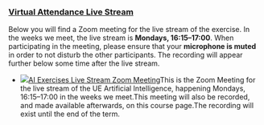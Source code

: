 ### [Virtual Attendance Live Stream](https://moodle.jku.at/jku/course/view.php?id=11569#section-3)

Below you will find a Zoom meeting for the live stream of the exercise. In the weeks we meet, the live stream is **Mondays, 16:15–17:00**. When participating in the meeting, please ensure that your **microphone is muted** in order to not disturb the other participants. The recording will appear further below some time after the live stream.  



* [![](https://moodle.jku.at/jku/theme/image.php/classic/zoom/1600773234/icon)AI Exercises Live Stream Zoom Meeting](https://moodle.jku.at/jku/mod/zoom/view.php?id=4404846)This is the Zoom Meeting for the live stream of the UE Artificial Intelligence, happening Mondays, 16:15–17:00 in the weeks we meet.This meeting will also be recorded, and made available afterwards, on this course page.The recording will exist until the end of the term.

